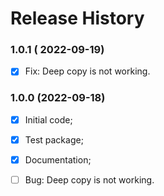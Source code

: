 # Release History

### 1.0.1 ( 2022-09-19)
- [x] Fix: Deep copy is not working.

### 1.0.0 (2022-09-18)
 - [x] Initial code;
 - [x] Test package;
 - [x] Documentation;
 - [ ] Bug: Deep copy is not working.


